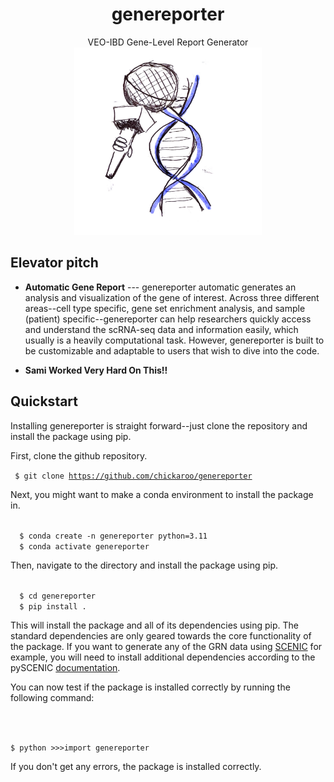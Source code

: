 <h1 align="center">genereporter</h1>
<p align="center">
  VEO-IBD Gene-Level Report Generator
  <br>
  <img src="data/geneformer_logo.jpeg" alt="Demo image" width="300" height="300">
</p>
<!-- <a href="https://pradyunsg.me/furo/">
  <img align="center" src="https://github.com/pradyunsg/furo/raw/main/docs/_static/demo.png" alt="Demo image">
</a> -->

## Elevator pitch

<!-- start elevator-pitch -->

- **Automatic Gene Report** --- genereporter automatic generates an analysis and visualization of the gene of interest. Across three different areas--cell type specific, gene set enrichment analysis, and sample (patient) specific--genereporter can help researchers quickly access and understand the scRNA-seq data and information easily, which usually is a heavily computational task. However, genereporter is built to be customizable and adaptable to users that wish to dive into the code. 
 
- **Sami Worked Very Hard On This!!** 


<!-- end elevator-pitch -->

## Quickstart

<!-- start quickstart -->

Installing genereporter is straight forward--just clone the repository and install the package using pip. 

First, clone the github repository.

<code> $ git clone https://github.com/chickaroo/genereporter </code>

Next, you might want to make a conda environment to install the package in.

<code>
  $ conda create -n genereporter python=3.11
  $ conda activate genereporter
</code>

Then, navigate to the directory and install the package using pip.

<code>
  $ cd genereporter
  $ pip install .
</code>

This will install the package and all of its dependencies using pip. The standard dependencies are
only geared towards the core functionality of the package. If you want to generate any of the GRN data
using <a href="https://scenic.aertslab.org/">SCENIC</a> for example, you will need to install additional dependencies according to the pySCENIC <a href="https://pyscenic.readthedocs.io/en/latest/installation.html">documentation</a>.

You can now test if the package is installed correctly by running the following command:

<code>

  $ python
  &gt;&gt;&gt;import genereporter
</code>

If you don't get any errors, the package is installed correctly.

<!-- end quickstart -->



